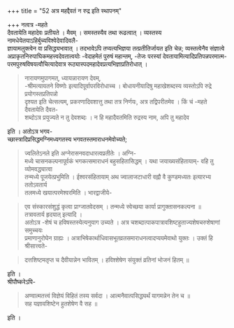 +++
title = "52 अत्र महद्दैवतं न रुद्र इति स्थापनम्"

+++
नत्वत्र -महते  
दैवतायेति महादेवः प्रतीयते । मैवम् । समस्तस्यैव तथा रूढत्वात् । व्यस्तस्य नामधेयेतयाऽहिर्बुच्यविश्वेदेवादिवलै-  
ज्ञायामलुक्त्वेन वा प्रसिद्ध्यभावात् । तदभावेऽपि तप्यत्यभिज्ञया तत्प्रतीतिर्जायत इति चेन्न; व्यस्तत्वेनैव संज्ञात्वे  
अप्राकृतनिरुपाघिकमहत्त्वदेवतात्वयोः -वेदाहमेतं पुरुषं महान्तम्, -तेजः परस्यां देवतायामित्यादिप्रतिपन्नपरमात्म-  
परमपुरुषविषयत्वौचित्यादेवात्र रूठ्यास्पदमहादेवप्रत्यभिज्ञाप्रतिरोधात् । 
> नारायणमुपागमत्, 
> ध्यायन्नारायण देवम्,  
-श्रीमत्यायतने विष्णोः इत्यादिपूर्वापरविरोधाच्च । बोधायनीयादिषु महाखेशब्दस्य व्यस्तोऽपि रुद्रे प्रयोगस्तप्रतिपन्नो  
दृश्यत इति चेत्सत्यम्, प्रकरणादिवशात्तु तथा तत्र निर्णयः, अत्र तद्विपरीतमेव । किं चं -महते दैवतायेति दैवत-  
शब्दोऽत्र प्रयुज्यते न तु देवशब्दः । न हि महादैवतमिति रुद्रस्य नाम, अपि तु महादेव

इति । अतोऽत्र भगव-  
च्छास्त्रादिप्रसिद्धमग्निमध्यगतस्य भगवतस्तमाराधनमेवोच्यते; 
> ज्वलितेऽनले इति अग्नेरासनवदाधारत्वप्रतीतेः । अग्नि-  
मध्ये चासनकल्पनापूर्वकं भगकत्समाराधनं बहुसहितासिद्धम् । यथा जयाख्यसंहितायाम्-
> वहि तु व्योमवद्ध्यात्वा  
तन्मध्ये पूजयेत्प्रभुमिति । ईश्वरसंहितायाम् 
> अथ ज्वालाजटाधारी वह्नौ वै कुण्डमध्यतः इत्यारभ्य 
> ततोऽवतार्य  
तलमध्ये खयात्परमेश्वरमिति । भारद्वाजीये-  

> एव संस्कारसंशुद्धं कृत्वा प्राग्जातवेदसम् । तन्मध्ये स्वेच्छया कार्या प्रागुक्तासनकल्पना ॥  
तत्रावतार्य हृदयात् इत्यादि ।  
अतोऽत्र -शेषं च हविषस्तस्येत्यनुयाग उच्यते । अत्र चशब्दात्पाकपात्रावशिष्टहुताज्यशेषचरुशेषाणां समुच्चयः  
प्रमाणानुरोघेन ग्राह्यः । अत्राभिषेकार्थाधिवासभूतव्रतसमाराधनत्वादप्ययमेवाथो युक्तः । उक्तं हि श्रीसात्त्वते-  

> दत्तशिष्टमतृप्त च दैवीयान्नेन भावितम् । हविश्शेषेण संयुक्तं व्रतिनां भोजनं हितम् ॥

इति ।  
श्रीपौष्करेऽपि-
> अण्वात्मतत्त्वं विज्ञेयं विहितं तस्य सर्वदा । आत्मनैवात्पसिद्ध्यर्थं यागमन्नेन तेन च ॥  
सह यज्ञावशिष्टेन हुतशेषेण वै सह ॥

इति ।
